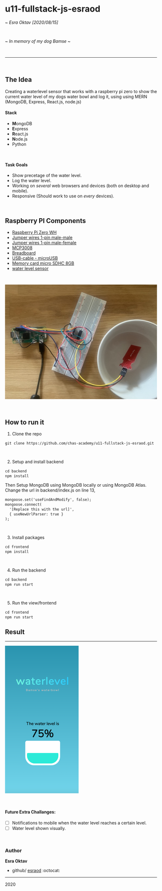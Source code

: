 # u11-fullstack-js-esraod

~ *Esra Oktav [2020/08/15]*

</br>

~ *In memory of my dog Bamse* ~

</br>

------------------------------
</br>

## The Idea
Creating a waterlevel sensor that works with a raspberry pi zero to show the current water level of my dogs water bowl and log it, using
using MERN (MongoDB, Express, React.js, node.js)
</br>
#### Stack
- **M**ongoDB
- **E**xpress
- **R**eact.js
- **N**ode.js
- Python
</br>

#### Task Goals
- Show precetage of the water level.
- Log the water level.
- Working on *several* web browsers and devices (both on desktop and mobile).
- Responsive (Should work to use on *every* devices).
</br>

## Raspberry PI Components 

- [Raspberry Pi Zero WH](https://www.electrokit.com/en/product/raspberry-pi-zero-wh-board-with-header-2/)
- [Jumper wires 1-pin male-male](https://www.electrokit.com/en/product/jumper-wires-1-pin-male-male-150mm-10-pack/)
- [Jumper wires 1-pin male-female](https://www.electrokit.com/en/product/jumper-wires-1-pin-male-female-150mm-10-pack/)
- [MCP3008](https://www.electrokit.com/en/product/mcp3008-i-p-dip-16-adc-8-ch-10-bit-spi/)
- [Breadboard](https://www.electrokit.com/en/product/solderless-breadboard-840-tie-points-2/)
- [USB-cable - microUSB](https://www.electrokit.com/en/product/usb-kabel-med-strombrytare-microusb-2/)
- [Memory card micro SDHC 8GB](https://www.electrokit.com/en/product/memory-card-microsdhc-8gb/)
- [water level sensor](https://www.kjell.com/se/produkter/el-verktyg/arduino/tillbehor/luxorparts-vattensensor-for-arduino-p87889)


</br>

![raspberrypi](raspberrypi.jpg)

</br>


## How to run it


1. Clone the repo
```
git clone https://github.com/chas-academy/u11-fullstack-js-esraod.git
```
</br>

2. Setup and install backend 
  ```
  cd backend
  npm install
  ```
Then Setup MongoDB
using MongoDB locally or using MongoDB Atlas. 
</br>
Change the url in backend/index.js on line 13,

```
mongoose.set('useFindAndModify', false);
mongoose.connect(
  '[Replace this with the url]',
  { useNewUrlParser: true }
);
```

</br>

3. Install packages 
```
cd frontend
npm install
```
</br>

4. Run the backend

```
cd backend
npm run start
```
</br>

5. Run the view/frontend

```
cd frontend 
npm run start
```


## Result 
-----------------

![waterlevel](waterlevel.png)


</br>

#### Future Extra Challanges:
- [ ] Notifications to mobile when the water level reaches a certain level.
- [ ] Water level shown visually.
</br>

### Author
**Esra Oktav**

- github/
[esraod](https://www.github.com/esraod) :octocat:



-------------------------------------------------------
2020
